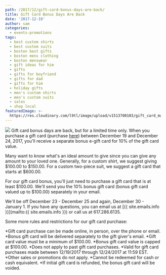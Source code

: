 ```yaml
---
path: /2017/12/gift-card-bonus-days-are-back/
title: Gift Card Bonus Days Are Back
date: '2017-12-19'
author: sam
categories:
  - events-promotions
tags:
  - best custom shirts
  - best custom suits
  - boston best gifts
  - boston mens clothing
  - boston menswear
  - gift ideas for him
  - gifts
  - gifts for boyfriend
  - gifts for dad
  - gifts for him
  - holiday gifts
  - men's custom shirts
  - men's custom suits
  - sales
  - shop local
featuredImage: >-
  https://res.cloudinary.com/l9tl/image/upload/v1513700103/gift_card_main_newsletter_fnpkvf_noegt6.jpg
---
```

![](https://res.cloudinary.com/l9tl/image/upload/v1513700103/gift_card_main_newsletter_fnpkvf_noegt6.jpg)
Gift card bonus days are back, but for a limited time only. When you purchase a gift card (purchase [here](https://9tailors.punchey.com/giftcards)) between December 19 and December 24, 2017, you'll receive a separate bonus e-gift card for 10% of the gift card value.

Many want to know what's an ideal amount to give since you can give any amount to your loved one. Generally, for a custom shirt, we suggest giving $100.00 to $150.00. For a custom two-piece suit, we suggest a gift card that starts at $600.00.

For our gift card bonus, you'll just need to purchase a gift card that is at least $100.00. We'll send you the 10% bonus gift card (bonus gift card valued up to $100.00) separately in your email.

We'll be off December 23 - December 25 and again, December 30 - January 1. If you have any questions, you can email us at [{{ site.emails.info }}](mailto:{{ site.emails.info }}) or call us at 617.286.6135.

Some more rules and restrictions for our gift card purchase:

*Gift card purchase can be made online, in person, over the phone or email.
*Bonus gift card will be delivered separately to the gift giver's email.
*Gift card value must be a minimum of $100.00.
*Bonus gift card value is capped at $100.00.
*Does not apply to past gift card purchases.
*Valid for gift card purchases made between 12/19/2017 through 12/24/2017 at 11:59 EST.
*Other sales or promotions do not apply.
*Cannot be redeemed for cash or cash equivalent.
*If initial gift card is refunded, the bonus gift card will be voided.